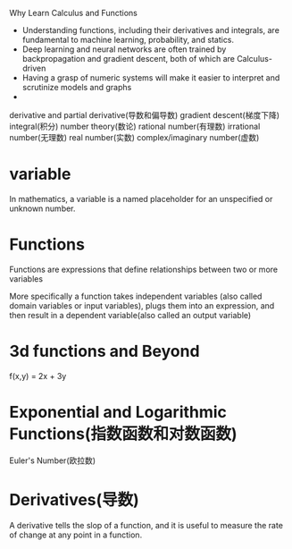 Why Learn Calculus and Functions

+ Understanding functions, including their derivatives and integrals, are fundamental to machine learning, probability, and statics.
+ Deep learning and neural networks are often trained by backpropagation and gradient descent, both of which are Calculus-driven
+ Having a grasp of numeric systems will make it easier to interpret and scrutinize models and graphs
+

derivative and partial derivative(导数和偏导数)
gradient descent(梯度下降)
integral(积分)
number theory(数论)
rational number(有理数)
irrational number(无理数)
real number(实数)
complex/imaginary number(虚数)

# variable

In mathematics, a variable is a named placeholder for an unspecified or unknown number.


# Functions

Functions are expressions that define relationships between two or more variables

More specifically a function takes independent variables (also called domain variables or input variables), plugs them into an expression, and then result in a dependent variable(also called an output variable)


# 3d functions and Beyond

f(x,y) = 2x + 3y


# Exponential and Logarithmic Functions(指数函数和对数函数)

Euler's Number(欧拉数)

# Derivatives(导数)

A derivative tells the slop of a function, and it is useful to measure the rate of change at any point in a function.

